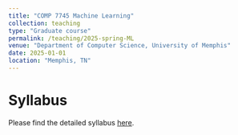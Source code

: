 ```yaml
---
title: "COMP 7745 Machine Learning"
collection: teaching
type: "Graduate course"
permalink: /teaching/2025-spring-ML
venue: "Department of Computer Science, University of Memphis"
date: 2025-01-01
location: "Memphis, TN"
---
```


<!-- This is a description of a teaching experience. You can use markdown like any other post. -->

Syllabus
======
Please find the detailed syllabus [here](https://john-x-jiang.github.io/teaching/2025-spring-ML).

<!-- Heading 2
======

Heading 3
====== -->